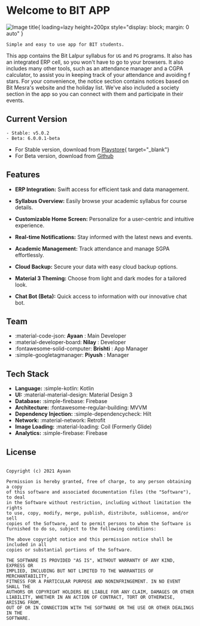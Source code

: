# Welcome to BIT APP

![Image title](https://firebasestorage.googleapis.com/v0/b/theaiyubit.appspot.com/o/Utils%2Fapp.png?alt=media&token=fd9c6b3a-12c5-4d9a-9800-7738038473ea){ loading=lazy height=200px style="display: block; margin: 0 auto" }

<!-- ![Image title](https://dummyimage.com/600x400/eee/aaa){ loading=lazy height=200px style="display: block; margin: 0 auto" } -->

`Simple and easy to use app for BIT students.`

This app contains the Bit Lalpur syllabus for `UG` and `PG` programs. It also has an integrated ERP cell, so you won't have to go to your browsers. It also includes many other tools, such as an attendance manager and a CGPA calculator, to assist you in keeping track of your attendance and avoiding f stars. For your convenience, the notice section contains notices based on Bit Mesra's website and the holiday list. We've also included a society section in the app so you can connect with them and participate
in their events.

## Current Version

    - Stable: v5.0.2
    - Beta: 6.0.0.1-beta

- For Stable version, download from [Playstore](https://play.google.com/store/apps/details?id=com.atech.bit){ target="\_blank"}
- For Beta version, download from [Github](https://github.com/BIT-Lalpur-App/BIT-App/releases)

<!--
[![Get it from playstore](https://play.google.com/intl/en_us/badges/static/images/badges/en_badge_web_generic.png){ width="200" }](https://play.google.com/store/apps/details?id=com.atech.bit){ target="_blank"} -->

## Features

- **ERP Integration:** Swift access for efficient task and data management.
- **Syllabus Overview:** Easily browse your academic syllabus for course details.

- **Customizable Home Screen:** Personalize for a user-centric and intuitive experience.

- **Real-time Notifications:** Stay informed with the latest news and events.

- **Academic Management:** Track attendance and manage SGPA effortlessly.

- **Cloud Backup:** Secure your data with easy cloud backup options.

- **Material 3 Theming:** Choose from light and dark modes for a tailored look.

- **Chat Bot (Beta):** Quick access to information with our innovative chat bot.

## Team

<div class="grid cards" markdown>

- :material-code-json: **Ayaan** : Main Developer
- :material-developer-board: **Nilay** : Developer
- :fontawesome-solid-computer: **Brishti** : App Manager
- :simple-googletagmanager: **Piyush** : Manager

</div>

## Tech Stack

<div class="grid cards" markdown>

- **Language:** :simple-kotlin: Kotlin 
- **UI:** :material-material-design: Material Design 3
- **Database:** :simple-firebase: Firebase
- **Architecture:** :fontawesome-regular-building: MVVM
- **Dependency Injection:** :simple-dependencycheck: Hilt
- **Network:** :material-network: Retrofit
- **Image Loading:** :material-loading: Coil (Formerly Glide)
- **Analytics:** :simple-firebase: Firebase
</div>

## License

```

Copyright (c) 2021 Ayaan

Permission is hereby granted, free of charge, to any person obtaining a copy
of this software and associated documentation files (the "Software"), to deal
in the Software without restriction, including without limitation the rights
to use, copy, modify, merge, publish, distribute, sublicense, and/or sell
copies of the Software, and to permit persons to whom the Software is
furnished to do so, subject to the following conditions:

The above copyright notice and this permission notice shall be included in all
copies or substantial portions of the Software.

THE SOFTWARE IS PROVIDED "AS IS", WITHOUT WARRANTY OF ANY KIND, EXPRESS OR
IMPLIED, INCLUDING BUT NOT LIMITED TO THE WARRANTIES OF MERCHANTABILITY,
FITNESS FOR A PARTICULAR PURPOSE AND NONINFRINGEMENT. IN NO EVENT SHALL THE
AUTHORS OR COPYRIGHT HOLDERS BE LIABLE FOR ANY CLAIM, DAMAGES OR OTHER
LIABILITY, WHETHER IN AN ACTION OF CONTRACT, TORT OR OTHERWISE, ARISING FROM,
OUT OF OR IN CONNECTION WITH THE SOFTWARE OR THE USE OR OTHER DEALINGS IN THE
SOFTWARE.
```